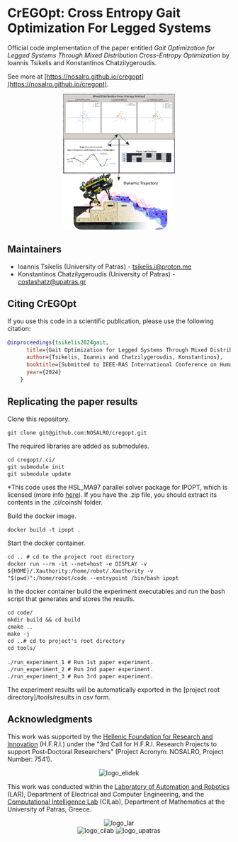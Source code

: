 # CrEGOpt: Cross Entropy Gait Optimization For Legged Systems

Official code implementation of the paper entitled *Gait Optimization for Legged Systems Through Mixed Distribution Cross-Entropy Optimization* by Ioannis Tsikelis and Konstantinos Chatzilygeroudis.

See more at [https://nosalro.github.io/cregopt](https://nosalro.github.io/cregopt).

<p align="center">
<img src="https://github.com/NOSALRO/cregopt/blob/master/docs/static/images/concept_cregoptv1.png" alt="concept_figure" width="50%"/>
</p>

## Maintainers

- Ioannis Tsikelis (University of Patras) - tsikelis.i@proton.me
- Konstantinos Chatzilygeroudis (University of Patras) - costashatz@upatras.gr

## Citing CrEGOpt

If you use this code in a scientific publication, please use the following citation:

```bibtex
@inproceedings{tsikelis2024gait,
      title={Gait Optimization for Legged Systems Through Mixed Distribution Cross-Entropy Optimization},
      author={Tsikelis, Ioannis and Chatzilygeroudis, Konstantinos},
      booktitle={Submitted to IEEE-RAS International Conference on Humanoid Robots (Humanoids)},
      year={2024}
    }
```

## Replicating the paper results

Clone this repository.

```shell
git clone git@github.com:NOSALRO/cregopt.git
```

The required libraries are added as submodules.

```shell
cd cregopt/.ci/
git submodule init
git submodule update
```

\*This code uses the HSL_MA97 parallel solver package for IPOPT, which is licensed \(more info [here](https://licences.stfc.ac.uk/product/coin-hsl)\). If you have the .zip file, you should extract its contents in the .ci/coinshl folder.

Build the docker image.

```shell
docker build -t ipopt .
```

Start the docker container.

```shell
cd .. # cd to the project root directory
docker run --rm -it --net=host -e DISPLAY -v ${HOME}/.Xauthority:/home/robot/.Xauthority -v "$(pwd)":/home/robot/code --entrypoint /bin/bash ipopt
```

In the docker container build the experiment executables and run the bash script that generates and stores the resutls.

```shell
cd code/
mkdir build && cd build
cmake ..
make -j
cd ..# cd to project's root directory
cd tools/

./run_experiment_1 # Run 1st paper experiment.
./run_experiment_2 # Run 2nd paper experiment.
./run_experiment_3 # Run 3rd paper experiment.
```

The experiment results will be automatically exported in the [project root directory]/tools/results in csv form.

## Acknowledgments

This work was supported by the [Hellenic Foundation for Research and Innovation](https://www.elidek.gr/en/homepage/) (H.F.R.I.) under the "3rd Call for H.F.R.I. Research Projects to support Post-Doctoral Researchers" (Project Acronym: NOSALRO, Project Number: 7541).

<p align="center">
<img src="https://www.elidek.gr/wp-content/themes/elidek/images/elidek_logo_en.png" alt="logo_elidek"/>
<p/>

This work was conducted within the [Laboratory of Automation and Robotics](https://lar.ece.upatras.gr/) (LAR), Department of Electrical and Computer Engineering, and the [Computational Intelligence Lab](http://cilab.math.upatras.gr/) (CILab), Department of Mathematics at the University of Patras, Greece.

<p align="center">
<img src="http://lar.ece.upatras.gr/wp-content/uploads/sites/147/2022/10/lar_profile_alpha.png" alt="logo_lar" width="20%"/><br/>
<img src="https://nosalro.github.io/images/logo_cilab.jpg" alt="logo_cilab" width="50%"/>
<img src="https://www.upatras.gr/wp-content/uploads/up_2017_logo_en.png" alt="logo_upatras" width="50%"/>
</p>

